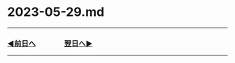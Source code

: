 # 2023-05-29.md
---
### [◀️前日へ](https://github.com/yuasys/chatty-journal/blob/main/2023/05/2023-05-28.md)&emsp;&emsp;&emsp;&emsp;[翌日へ▶️](https://github.com/yuasys/chatty-journal/blob/main/2023/05/2023-05-30.md)
---

